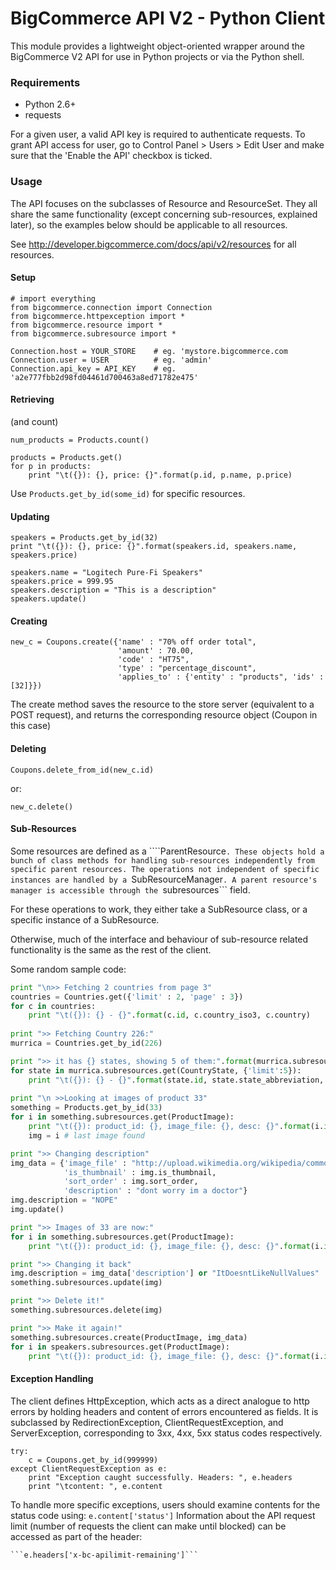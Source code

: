 BigCommerce API V2 - Python Client
==================================

This module provides a lightweight object-oriented wrapper around the BigCommerce V2 API
for use in Python projects or via the Python shell. 

### Requirements

- Python 2.6+
- requests

For a given user, a valid API key is required to authenticate requests. To grant 
API access for user, go to Control Panel > Users > Edit User and make sure that the
'Enable the API' checkbox is ticked.

### Usage

The API focuses on the subclasses of Resource and ResourceSet. They all share the same functionality
(except concerning sub-resources, explained later), so the examples below should be applicable to all
resources.

See http://developer.bigcommerce.com/docs/api/v2/resources for all resources.


#### Setup
```
# import everything
from bigcommerce.connection import Connection 
from bigcommerce.httpexception import *
from bigcommerce.resource import *
from bigcommerce.subresource import *

Connection.host = YOUR_STORE    # eg. 'mystore.bigcommerce.com
Connection.user = USER          # eg. 'admin'
Connection.api_key = API_KEY    # eg. 'a2e777fbb2d98fd04461d700463a8ed71782e475'
```

#### Retrieving
(and count)
```
num_products = Products.count()

products = Products.get()
for p in products:
    print "\t({}): {}, price: {}".format(p.id, p.name, p.price)
```

Use ```Products.get_by_id(some_id)``` for specific resources. 

#### Updating
```
speakers = Products.get_by_id(32)
print "\t({}): {}, price: {}".format(speakers.id, speakers.name, speakers.price)
  
speakers.name = "Logitech Pure-Fi Speakers"
speakers.price = 999.95
speakers.description = "This is a description"
speakers.update()
```

#### Creating
```
new_c = Coupons.create({'name' : "70% off order total", 
                        'amount' : 70.00, 
                        'code' : "HT75", 
                        'type' : "percentage_discount", 
                        'applies_to' : {'entity' : "products", 'ids' : [32]}})
```
The create method saves the resource to the store server (equivalent to a POST request), and
returns the corresponding resource object (Coupon in this case)

#### Deleting
```
Coupons.delete_from_id(new_c.id)
```
or:
```
new_c.delete()
```

#### Sub-Resources

Some resources are defined as a ````ParentResource```. These objects hold a bunch of class methods for handling
sub-resources independently from specific parent resources. The operations not independent of specific
instances are handled by a ```SubResourceManager```.
A parent resource's manager is accessible through the ```subresources``` field.

For these operations to work, they either take a SubResource class, or a specific instance of a SubResource.

Otherwise, much of the interface and behaviour of sub-resource related functionality is the same as the
rest of the client.

Some random sample code:
```python
print "\n>> Fetching 2 countries from page 3"
countries = Countries.get({'limit' : 2, 'page' : 3})
for c in countries:
    print "\t({}): {} - {}".format(c.id, c.country_iso3, c.country)
    
print ">> Fetching Country 226:"
murrica = Countries.get_by_id(226)

print ">> it has {} states, showing 5 of them:".format(murrica.subresources.count(CountryState))
for state in murrica.subresources.get(CountryState, {'limit':5}):
    print "\t({}): {} - {}".format(state.id, state.state_abbreviation, state.state)
    
print "\n >>Looking at images of product 33"
something = Products.get_by_id(33)
for i in something.subresources.get(ProductImage):
    print "\t({}): product_id: {}, image_file: {}, desc: {}".format(i.id, i.product_id, i.image_file, i.description)
    img = i # last image found

print ">> Changing description"
img_data = {'image_file' : "http://upload.wikimedia.org/wikipedia/commons/6/61/SandstoneUSGOV.jpg",
            'is_thumbnail' : img.is_thumbnail,
            'sort_order' : img.sort_order,
            'description' : "dont worry im a doctor"}
img.description = "NOPE"
img.update()

print ">> Images of 33 are now:"
for i in something.subresources.get(ProductImage):
    print "\t({}): product_id: {}, image_file: {}, desc: {}".format(i.id, i.product_id, i.image_file, i.description)

print ">> Changing it back"
img.description = img_data['description'] or "ItDoesntLikeNullValues"
something.subresources.update(img)

print ">> Delete it!"
something.subresources.delete(img)

print ">> Make it again!"
something.subresources.create(ProductImage, img_data)
for i in speakers.subresources.get(ProductImage):
    print "\t({}): product_id: {}, image_file: {}, desc: {}".format(i.id, i.product_id, i.image_file, i.description)
```

#### Exception Handling
The client defines HttpException, which acts as a direct analogue to http errors by holding headers
and content of errors encountered as fields.
It is subclassed by RedirectionException, ClientRequestException, and ServerException, corresponding
to 3xx, 4xx, 5xx status codes respectively.

```
try:
    c = Coupons.get_by_id(999999)
except ClientRequestException as e:
    print "Exception caught successfully. Headers: ", e.headers
    print "\tcontent: ", e.content
```

To handle more specific exceptions, users should examine contents for the status code using:
    ```e.content['status']```
Information about the API request limit (number of requests the client can make until blocked) can 
be accessed as part of the header:

    ```e.headers['x-bc-apilimit-remaining']```
